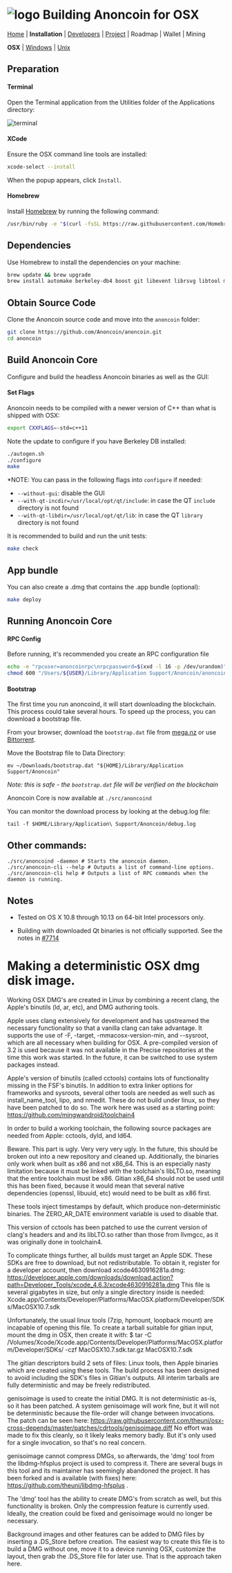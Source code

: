 # ![logo](./anoncoin_logo_doxygen.png) Building Anoncoin for OSX

[Home](../README.md) |
**Installation** |
[Developers](./doc/DEVELOPER.md) |
[Project](https://github.com/Anoncoin/anoncoin/projects/1) |
Roadmap |
Wallet |
Mining

**OSX** |
[Windows](./BUILD_WINDOWS.md) |
[Unix](.BUILD_UNIX.md)

## Preparation

#### Terminal
Open the Terminal application from the Utilities folder of the Applications directory:

![terminal](./img/terminal.png)

#### XCode
Ensure the OSX command line tools are installed:

```bash
xcode-select --install
```

When the popup appears, click `Install`.

#### Homebrew

Install [Homebrew](https://brew.sh) by running the following command:

```bash
/usr/bin/ruby -e "$(curl -fsSL https://raw.githubusercontent.com/Homebrew/install/master/install)"
```

## Dependencies

Use Homebrew to install the dependencies on your machine:

```bash
brew update && brew upgrade
brew install automake berkeley-db4 boost git libevent librsvg libtool miniupnpc openssl pkg-config protobuf python3 qt
```

## Obtain Source Code

Clone the Anoncoin source code and move into the `anoncoin` folder:

```bash
git clone https://github.com/Anoncoin/anoncoin.git
cd anoncoin
```

## Build Anoncoin Core

Configure and build the headless Anoncoin binaries as well as the GUI:

#### Set Flags

Anoncoin needs to be compiled with a newer version of C++ than what is shipped with OSX:

```bash
export CXXFLAGS=-std=c++11
```

Note the update to configure if you have Berkeley DB installed:

```bash
./autogen.sh
./configure
make
```

*NOTE: You can pass in the following flags into `configure` if needed:
* `--without-gui`: disable the GUI
* `--with-qt-incdir=/usr/local/opt/qt/include`: in case the QT `include` directory is not found
* `--with-qt-libdir=/usr/local/opt/qt/lib`: in case the QT `library` directory is not found


It is recommended to build and run the unit tests:

```bash
make check
```

## App bundle

You can also create a .dmg that contains the .app bundle (optional):

```bash
make deploy
```

## Running Anoncoin Core

#### RPC Config

Before running, it's recommended you create an RPC configuration file

```bash
echo -e "rpcuser=anoncoinrpc\nrpcpassword=$(xxd -l 16 -p /dev/urandom)" > "/Users/${USER}/Library/Application Support/Anoncoin/anoncoin.conf"
chmod 600 "/Users/${USER}/Library/Application Support/Anoncoin/anoncoin.conf"
```

#### Bootstrap

The first time you run anoncoind, it will start downloading the blockchain. This process could take several hours.  To speed up the process, you can download a bootstrap file.

From your browser, download the `bootstrap.dat` file from [mega.nz](https://mega.nz/#!IqACmRhL!2Ti8rUlsnWoD4d5q3boMHQwaEbbqmxZqYq6FmWevVxI) or use [Bittorrent](./BOOTSTRAP.md).

Move the Bootstrap file to Data Directory:

```
mv ~/Downloads/bootstrap.dat "${HOME}/Library/Application Support/Anoncoin"
```

*Note: this is safe - the `bootstrap.dat` file will be verified on the blockchain*


Anoncoin Core is now available at `./src/anoncoind`


You can monitor the download process by looking at the debug.log file:

    tail -f $HOME/Library/Application\ Support/Anoncoin/debug.log

Other commands:
-------

    ./src/anoncoind -daemon # Starts the anoncoin daemon.
    ./src/anoncoin-cli --help # Outputs a list of command-line options.
    ./src/anoncoin-cli help # Outputs a list of RPC commands when the daemon is running.

Notes
-----

* Tested on OS X 10.8 through 10.13 on 64-bit Intel processors only.

* Building with downloaded Qt binaries is not officially supported. See the notes in [#7714](https://github.com/bitcoin/bitcoin/issues/7714)



Making a deterministic OSX dmg disk image.
==========================================

Working OSX DMG's are created in Linux by combining a recent clang,
the Apple's binutils (ld, ar, etc), and DMG authoring tools.

Apple uses clang extensively for development and has upstreamed the necessary
functionality so that a vanilla clang can take advantage. It supports the use
of -F, -target, -mmacosx-version-min, and --sysroot, which are all necessary
when building for OSX. A pre-compiled version of 3.2 is used because it was not
available in the Precise repositories at the time this work was started. In the
future, it can be switched to use system packages instead.

Apple's version of binutils (called cctools) contains lots of functionality
missing in the FSF's binutils. In addition to extra linker options for
frameworks and sysroots, several other tools are needed as well such as
install_name_tool, lipo, and nmedit. These do not build under linux, so they
have been patched to do so. The work here was used as a starting point:
https://github.com/mingwandroid/toolchain4

In order to build a working toolchain, the following source packages are needed
from Apple: cctools, dyld, and ld64.

Beware. This part is ugly. Very very very ugly. In the future, this should be
broken out into a new repository and cleaned up. Additionally, the binaries
only work when built as x86 and not x86_64. This is an especially nasty
limitation because it must be linked with the toolchain's libLTO.so, meaning
that the entire toolchain must be x86. Gitian x86_64 should not be used until
this has been fixed, because it would mean that several native dependencies
(openssl, libuuid, etc) would need to be built as x86 first.

These tools inject timestamps by default, which produce non-deterministic
binaries. The ZERO_AR_DATE environment variable is used to disable that.

This version of cctools has been patched to use the current version of clang's
headers and and its libLTO.so rather than those from llvmgcc, as it was
originally done in toolchain4.

To complicate things further, all builds must target an Apple SDK. These SDKs
are free to download, but not redistributable.
To obtain it, register for a developer account, then download xcode4630916281a.dmg:
https://developer.apple.com/downloads/download.action?path=Developer_Tools/xcode_4.6.3/xcode4630916281a.dmg
This file is several gigabytes in size, but only a single directory inside is
needed: Xcode.app/Contents/Developer/Platforms/MacOSX.platform/Developer/SDKs/MacOSX10.7.sdk

Unfortunately, the usual linux tools (7zip, hpmount, loopback mount) are incapable of opening this file.
To create a tarball suitable for gitian input, mount the dmg in OSX, then create it with:
  $ tar -C /Volumes/Xcode/Xcode.app/Contents/Developer/Platforms/MacOSX.platform/Developer/SDKs/ -czf MacOSX10.7.sdk.tar.gz MacOSX10.7.sdk


The gitian descriptors build 2 sets of files: Linux tools, then Apple binaries
which are created using these tools. The build process has been designed to
avoid including the SDK's files in Gitian's outputs. All interim tarballs are
fully deterministic and may be freely redistributed.

genisoimage is used to create the initial DMG. It is not deterministic as-is,
so it has been patched. A system genisoimage will work fine, but it will not
be deterministic because the file-order will change between invocations.
The patch can be seen here:
https://raw.githubusercontent.com/theuni/osx-cross-depends/master/patches/cdrtools/genisoimage.diff
No effort was made to fix this cleanly, so it likely leaks memory badly. But
it's only used for a single invocation, so that's no real concern.

genisoimage cannot compress DMGs, so afterwards, the 'dmg' tool from the
libdmg-hfsplus project is used to compress it. There are several bugs in this
tool and its maintainer has seemingly abandoned the project. It has been forked
and is available (with fixes) here: https://github.com/theuni/libdmg-hfsplus .

The 'dmg' tool has the ability to create DMG's from scratch as well, but this
functionality is broken. Only the compression feature is currently used.
Ideally, the creation could be fixed and genisoimage would no longer be necessary.

Background images and other features can be added to DMG files by inserting a
.DS_Store before creation. The easiest way to create this file is to build a
DMG without one, move it to a device running OSX, customize the layout, then
grab the .DS_Store file for later use. That is the approach taken here.
